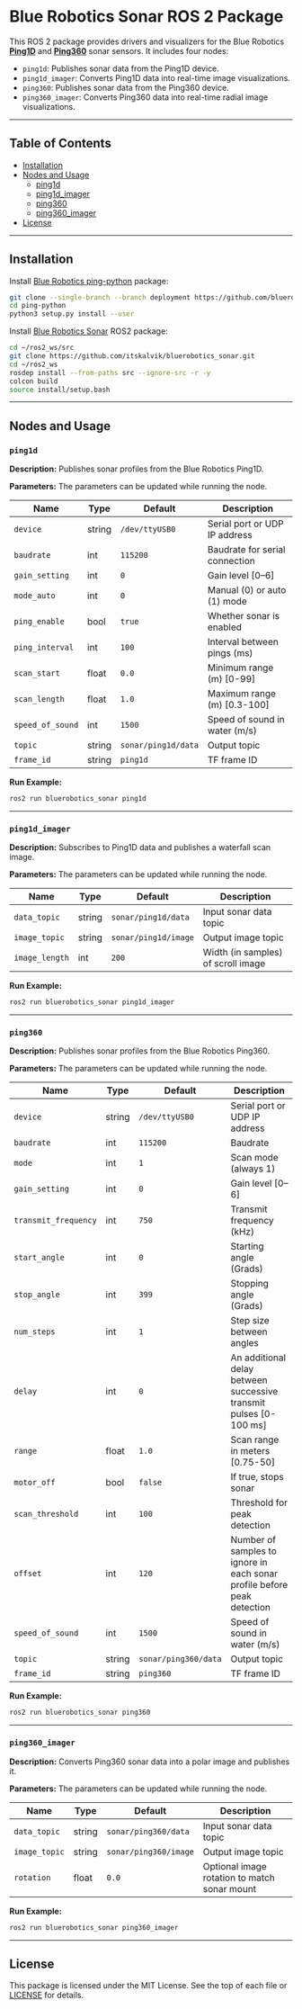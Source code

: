 
# Blue Robotics Sonar ROS 2 Package

This ROS 2 package provides drivers and visualizers for the Blue Robotics [**Ping1D**](https://bluerobotics.com/store/sonars/echosounders/ping-sonar-r2-rp/) and [**Ping360**](https://bluerobotics.com/store/sonars/imaging-sonars/ping360-sonar-r1-rp/) sonar sensors. It includes four nodes:

- `ping1d`: Publishes sonar data from the Ping1D device.
- `ping1d_imager`: Converts Ping1D data into real-time image visualizations.
- `ping360`: Publishes sonar data from the Ping360 device.
- `ping360_imager`: Converts Ping360 data into real-time radial image visualizations.

---

## Table of Contents

- [Installation](#installation)
- [Nodes and Usage](#nodes-and-usage)
  - [ping1d](#ping1d)
  - [ping1d_imager](#ping1d_imager)
  - [ping360](#ping360)
  - [ping360_imager](#ping360_imager)
- [License](#license)

---

## Installation

Install [Blue Robotics ping-python](https://github.com/bluerobotics/ping-python/tree/deployment) package:
```bash
git clone --single-branch --branch deployment https://github.com/bluerobotics/ping-python.git
cd ping-python
python3 setup.py install --user
```

Install [Blue Robotics Sonar](https://github.com/itskalvik/bluerobotics_sonar) ROS2 package:

```bash
cd ~/ros2_ws/src
git clone https://github.com/itskalvik/bluerobotics_sonar.git
cd ~/ros2_ws
rosdep install --from-paths src --ignore-src -r -y
colcon build
source install/setup.bash
```

---

## Nodes and Usage

### `ping1d`

**Description:** Publishes sonar profiles from the Blue Robotics Ping1D.

**Parameters:** The parameters can be updated while running the node.

| Name             | Type   | Default         | Description                                  |
|------------------|--------|-----------------|----------------------------------------------|
| `device`         | string | `/dev/ttyUSB0`  | Serial port or UDP IP address                   |
| `baudrate`       | int    | `115200`        | Baudrate for serial connection               |
| `gain_setting`   | int    | `0`             | Gain level [0–6]                             |
| `mode_auto`      | int    | `0`             | Manual (0) or auto (1) mode                  |
| `ping_enable`    | bool   | `true`          | Whether sonar is enabled                     |
| `ping_interval`  | int    | `100`           | Interval between pings (ms)                  |
| `scan_start`     | float  | `0.0`           | Minimum range (m) [0-99]                           |
| `scan_length`    | float  | `1.0`           | Maximum range (m) [0.3-100]                            |
| `speed_of_sound` | int    | `1500`          | Speed of sound in water (m/s)                        |
| `topic`          | string | `sonar/ping1d/data` | Output topic                             |
| `frame_id`       | string | `ping1d`        | TF frame ID                                  |

**Run Example:**
```bash
ros2 run bluerobotics_sonar ping1d
```

---

### `ping1d_imager`

**Description:** Subscribes to Ping1D data and publishes a waterfall scan image.

**Parameters:** The parameters can be updated while running the node.

| Name           | Type   | Default              | Description                          |
|----------------|--------|----------------------|--------------------------------------|
| `data_topic`   | string | `sonar/ping1d/data`  | Input sonar data topic               |
| `image_topic`  | string | `sonar/ping1d/image` | Output image topic                   |
| `image_length` | int    | `200`                | Width (in samples) of scroll image    |

**Run Example:**
```bash
ros2 run bluerobotics_sonar ping1d_imager
```

---

### `ping360`

**Description:** Publishes sonar profiles from the Blue Robotics Ping360.

**Parameters:** The parameters can be updated while running the node.

| Name              | Type   | Default            | Description                                  |
|-------------------|--------|--------------------|----------------------------------------------|
| `device`          | string | `/dev/ttyUSB0`     | Serial port or UDP IP address                   |
| `baudrate`        | int    | `115200`           | Baudrate                                     |
| `mode`            | int    | `1`                | Scan mode (always 1)                        |
| `gain_setting`    | int    | `0`                | Gain level [0–6]                                   |
| `transmit_frequency` | int | `750`              | Transmit frequency (kHz)                     |
| `start_angle`     | int    | `0`                | Starting angle (Grads)                          |
| `stop_angle`      | int    | `399`              | Stopping angle (Grads)                         |
| `num_steps`       | int    | `1`                | Step size between angles                     |
| `delay`       | int    | `0`                | An additional delay between successive transmit pulses [0-100 ms]                    |
| `range`           | float  | `1.0`              | Scan range in meters [0.75-50]                         |
| `motor_off`       | bool   | `false`            | If true, stops sonar                      |
| `scan_threshold`       | int   | `100`            | Threshold for peak detection                      |
| `offset`       | int   | `120`            | Number of samples to ignore in each sonar profile before peak detection                    |
| `speed_of_sound`  | int    | `1500`             | Speed of sound in water (m/s)                    |
| `topic`           | string | `sonar/ping360/data` | Output topic                              |
| `frame_id`        | string | `ping360`          | TF frame ID                                  |

**Run Example:**
```bash
ros2 run bluerobotics_sonar ping360
```

---

### `ping360_imager`

**Description:** Converts Ping360 sonar data into a polar image and publishes it.

**Parameters:** The parameters can be updated while running the node.

| Name         | Type   | Default              | Description                                |
|--------------|--------|----------------------|--------------------------------------------|
| `data_topic` | string | `sonar/ping360/data` | Input sonar data topic                     |
| `image_topic`| string | `sonar/ping360/image`| Output image topic                         |
| `rotation`   | float  | `0.0`                | Optional image rotation to match sonar mount     |

**Run Example:**
```bash
ros2 run bluerobotics_sonar ping360_imager
```

---

## License

This package is licensed under the MIT License. See the top of each file or [LICENSE](LICENSE) for details.
